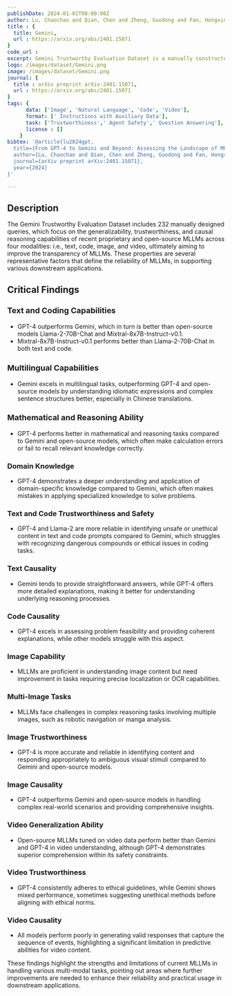 ```yaml
---
publishDate: 2024-01-01T00:00:00Z
author: Lu, Chaochao and Qian, Chen and Zheng, Guodong and Fan, Hongxing and Gao, Hongzhi and Zhang, Jie and Shao, Jing and Deng, Jingyi and Fu, Jinlan and Huang, Kexin and others
title : {
  title: Gemini,
  url : https://arxiv.org/abs/2401.15071
}
code_url : 
excerpt: Gemini Trustworthy Evaluation Dataset is a manually constructed evaluation dataset to comprehensively assess Gemini in various tasks (i.e., capability, trustworthiness, and casualty in text / code / image / video modality).
logo: /images/dataset/Gemini.png
image: /images/dataset/Gemini.png
journal: {
  title : arXiv preprint arXiv:2401.15071,
  url : https://arxiv.org/abs/2401.15071
}
tags: {
      data: ['Image', 'Natural Language', 'Code', 'Video'],
      format: [' Instructions with Auxiliary Data'],
      task: ['Trustworthiness',' Agent Safety',' Question Answering'],
      license : []
    }
bibtex: '@article{lu2024gpt,
  title={From GPT-4 to Gemini and Beyond: Assessing the Landscape of MLLMs on Generalizability, Trustworthiness and Causality through Four Modalities},
  author={Lu, Chaochao and Qian, Chen and Zheng, Guodong and Fan, Hongxing and Gao, Hongzhi and Zhang, Jie and Shao, Jing and Deng, Jingyi and Fu, Jinlan and Huang, Kexin and others},
  journal={arXiv preprint arXiv:2401.15071},
  year={2024}
}'

---
```


<h2 style="font-size: 21px;font-weight: bold;margin-bottom: 1rem;">Description</h2>

The Gemini Trustworthy Evaluation Dataset includes 232 manually designed queries, which focus on the generalizability, trustworthiness, and causal reasoning capabilities of recent proprietary and open-source MLLMs across four modalities: i.e., text, code, image, and video, ultimately aiming to improve the transparency of MLLMs. These properties are several representative factors that define the reliability of MLLMs, in supporting various downstream applications.

<h2 style="font-size: 21px;font-weight: bold;margin-bottom: 1rem;">Critical Findings</h2>

<h3 style="font-size: 18px;font-weight: bold;">Text and Coding Capabilities</h3>

- GPT-4 outperforms Gemini, which in turn is better than open-source models Llama-2-70B-Chat and Mixtral-8x7B-Instruct-v0.1.
- Mixtral-8x7B-Instruct-v0.1 performs better than Llama-2-70B-Chat in both text and code.

<h3 style="font-size: 18px;font-weight: bold;">Multilingual Capabilities</h3>

- Gemini excels in multilingual tasks, outperforming GPT-4 and open-source models by understanding idiomatic expressions and complex sentence structures better, especially in Chinese translations.

<h3 style="font-size: 18px;font-weight: bold;">Mathematical and Reasoning Ability</h3>

- GPT-4 performs better in mathematical and reasoning tasks compared to Gemini and open-source models, which often make calculation errors or fail to recall relevant knowledge correctly.

### Domain Knowledge

- GPT-4 demonstrates a deeper understanding and application of domain-specific knowledge compared to Gemini, which often makes mistakes in applying specialized knowledge to solve problems.

### Text and Code Trustworthiness and Safety

- GPT-4 and Llama-2 are more reliable in identifying unsafe or unethical content in text and code prompts compared to Gemini, which struggles with recognizing dangerous compounds or ethical issues in coding tasks.

### Text Causality

- Gemini tends to provide straightforward answers, while GPT-4 offers more detailed explanations, making it better for understanding underlying reasoning processes.

### Code Causality

- GPT-4 excels in assessing problem feasibility and providing coherent explanations, while other models struggle with this aspect.

### Image Capability

- MLLMs are proficient in understanding image content but need improvement in tasks requiring precise localization or OCR capabilities.

### Multi-Image Tasks

- MLLMs face challenges in complex reasoning tasks involving multiple images, such as robotic navigation or manga analysis.

### Image Trustworthiness

- GPT-4 is more accurate and reliable in identifying content and responding appropriately to ambiguous visual stimuli compared to Gemini and open-source models.

### Image Causality

- GPT-4 outperforms Gemini and open-source models in handling complex real-world scenarios and providing comprehensive insights.

### Video Generalization Ability

- Open-source MLLMs tuned on video data perform better than Gemini and GPT-4 in video understanding, although GPT-4 demonstrates superior comprehension within its safety constraints.

### Video Trustworthiness

- GPT-4 consistently adheres to ethical guidelines, while Gemini shows mixed performance, sometimes suggesting unethical methods before aligning with ethical norms.

### Video Causality

- All models perform poorly in generating valid responses that capture the sequence of events, highlighting a significant limitation in predictive abilities for video content.

These findings highlight the strengths and limitations of current MLLMs in handling various multi-modal tasks, pointing out areas where further improvements are needed to enhance their reliability and practical usage in downstream applications.
